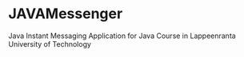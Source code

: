 # JAVAMessenger
Java Instant Messaging Application for Java Course in Lappeenranta University of Technology
